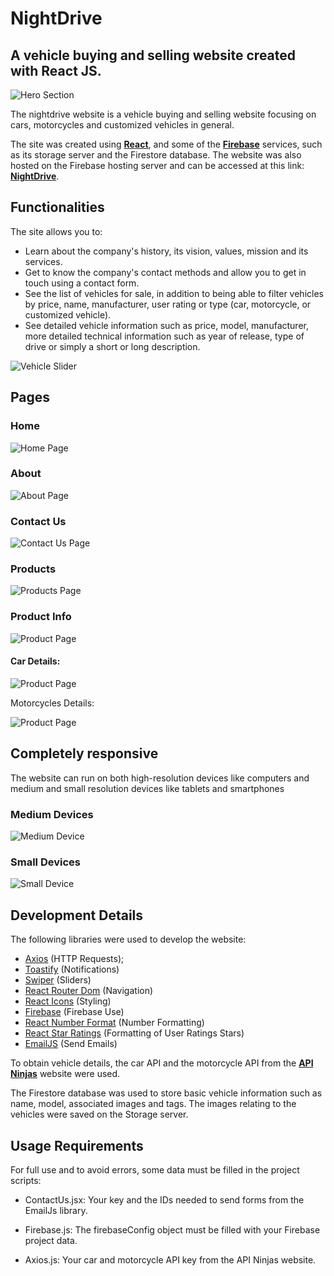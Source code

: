 # NightDrive

## A vehicle buying and selling website created with React JS.

![Hero Section](https://i.imgur.com/zJSD5qo.png)

The nightdrive website is a vehicle buying and selling website focusing on cars, motorcycles and customized vehicles in general.

The site was created using **[React](https://react.dev)**, and some of the **[Firebase](https://console.firebase.google.com)** services, such as its storage server and the Firestore database. The website was also hosted on the Firebase hosting server and can be accessed at this link: **[NightDrive](https://nightdrive.web.app)**.

## Functionalities

The site allows you to:

- Learn about the company's history, its vision, values, mission and its services.
- Get to know the company's contact methods and allow you to get in touch using a contact form.
- See the list of vehicles for sale, in addition to being able to filter vehicles by price, name, manufacturer, user rating or type (car, motorcycle, or customized vehicle).
- See detailed vehicle information such as price, model, manufacturer, more detailed technical information such as year of release, type of drive or simply a short or long description.

![Vehicle Slider](https://i.imgur.com/r9bjPmj.png)

## Pages

### Home

![Home Page](https://i.imgur.com/M3YXWHW.png)

### About

![About Page](https://i.imgur.com/b0c20ai.png)

### Contact Us

![Contact Us Page](https://i.imgur.com/Phjxde0.png)

### Products 

![Products Page](https://i.imgur.com/ydod7Jk.png)

### Product Info

![Product Page](https://i.imgur.com/FWm6r6m.png)

#### Car Details:

![Product Page](https://i.imgur.com/Bl7J3If.png)

Motorcycles Details: 

![Product Page](https://i.imgur.com/VVVOl60.png)

## Completely responsive

The website can run on both high-resolution devices like computers and medium and small resolution devices like tablets and smartphones

### Medium Devices

![Medium Device](https://i.imgur.com/7kDC68x.png)

### Small Devices

![Small Device](https://i.imgur.com/FzmWsDw.png)

## Development Details

The following libraries were used to develop the website:

- [Axios](https://www.npmjs.com/package/react-axios) (HTTP Requests);
- [Toastify](https://www.npmjs.com/package/react-toastify) (Notifications)
- [Swiper](https://swiperjs.com/react) (Sliders)
- [React Router Dom](https://reactrouter.com/en/main) (Navigation)
- [React Icons](https://react-icons.github.io/react-icons/) (Styling)
- [Firebase](https://console.firebase.google.com) (Firebase Use)
- [React Number Format](https://www.npmjs.com/package/react-number-format) (Number Formatting)
- [React Star Ratings](https://www.npmjs.com/package/react-star-ratings) (Formatting of User Ratings Stars)
- [EmailJS](https://www.emailjs.com) (Send Emails)

To obtain vehicle details, the car API and the motorcycle API from the **[API Ninjas](https://api-ninjas.com)** website were used.

The Firestore database was used to store basic vehicle information such as name, model, associated images and tags. The images relating to the vehicles were saved on the Storage server.

## Usage Requirements

For full use and to avoid errors, some data must be filled in the project scripts:

- ContactUs.jsx: Your key and the IDs needed to send forms from the EmailJs library.

- Firebase.js: The firebaseConfig object must be filled with your Firebase project data.

- Axios.js: Your car and motorcycle API key from the API Ninjas website.